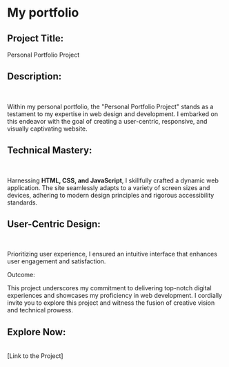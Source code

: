 # My portfolio

<h2>Project Title: </h2>Personal Portfolio Project
<br>
<h2>Description: </h2><br>

Within my personal portfolio, the "Personal Portfolio Project" stands as a testament to my expertise in web design and development. I embarked on this endeavor with the goal of creating a user-centric, responsive, and visually captivating website.

<h2>Technical Mastery: </h2><br>

Harnessing <strong>HTML, CSS, and JavaScript</strong>, I skillfully crafted a dynamic web application. The site seamlessly adapts to a variety of screen sizes and devices, adhering to modern design principles and rigorous accessibility standards.

<h2>User-Centric Design: </h2><br>

Prioritizing user experience, I ensured an intuitive interface that enhances user engagement and satisfaction.

Outcome:

This project underscores my commitment to delivering top-notch digital experiences and showcases my proficiency in web development. I cordially invite you to explore this project and witness the fusion of creative vision and technical prowess.

<h2>Explore Now: </h2><br> [Link to the Project]
